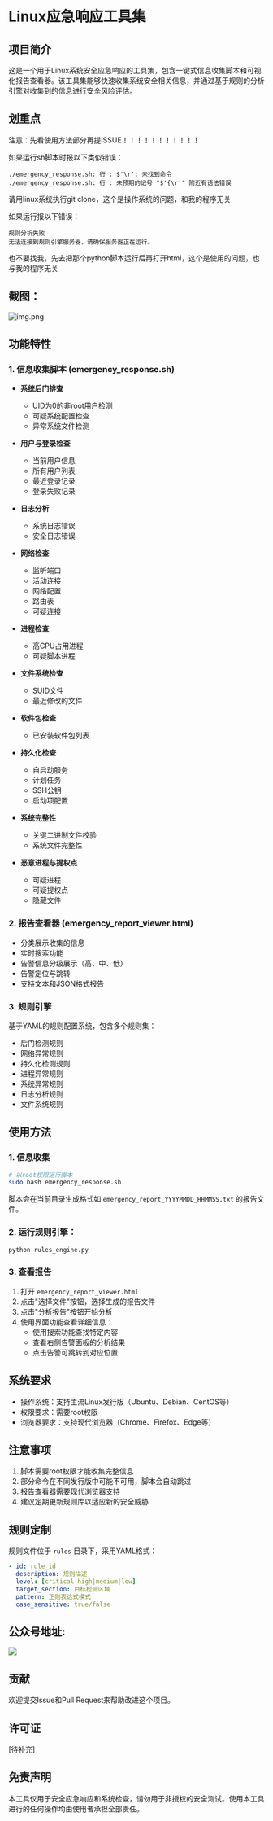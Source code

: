 # Linux应急响应工具集

## 项目简介
这是一个用于Linux系统安全应急响应的工具集，包含一键式信息收集脚本和可视化报告查看器。该工具集能够快速收集系统安全相关信息，并通过基于规则的分析引擎对收集到的信息进行安全风险评估。

## 划重点
注意：先看使用方法部分再提ISSUE！！！！！！！！！！！

如果运行sh脚本时报以下类似错误：
```
./emergency_response.sh: 行 : $'\r': 未找到命令
./emergency_response.sh: 行 : 未预期的记号 "$'{\r'" 附近有语法错误
```
请用linux系统执行git clone，这个是操作系统的问题，和我的程序无关

如果运行报以下错误：
```
规则分析失败
无法连接到规则引擎服务器，请确保服务器正在运行。
```
也不要找我，先去把那个python脚本运行后再打开html，这个是使用的问题，也与我的程序无关


## 截图：
![img.png](img.png)

## 功能特性

### 1. 信息收集脚本 (emergency_response.sh)
- **系统后门排查**
  - UID为0的非root用户检测
  - 可疑系统配置检查
  - 异常系统文件检测
  
- **用户与登录检查**
  - 当前用户信息
  - 所有用户列表
  - 最近登录记录
  - 登录失败记录

- **日志分析**
  - 系统日志错误
  - 安全日志错误

- **网络检查**
  - 监听端口
  - 活动连接
  - 网络配置
  - 路由表
  - 可疑连接

- **进程检查**
  - 高CPU占用进程
  - 可疑脚本进程

- **文件系统检查**
  - SUID文件
  - 最近修改的文件

- **软件包检查**
  - 已安装软件包列表

- **持久化检查**
  - 自启动服务
  - 计划任务
  - SSH公钥
  - 启动项配置

- **系统完整性**
  - 关键二进制文件校验
  - 系统文件完整性

- **恶意进程与提权点**
  - 可疑进程
  - 可疑提权点
  - 隐藏文件

### 2. 报告查看器 (emergency_report_viewer.html)
- 分类展示收集的信息
- 实时搜索功能
- 告警信息分级展示（高、中、低）
- 告警定位与跳转
- 支持文本和JSON格式报告

### 3. 规则引擎
基于YAML的规则配置系统，包含多个规则集：
- 后门检测规则
- 网络异常规则
- 持久化检测规则
- 进程异常规则
- 系统异常规则
- 日志分析规则
- 文件系统规则

## 使用方法

### 1. 信息收集
```bash
# 以root权限运行脚本
sudo bash emergency_response.sh
```
脚本会在当前目录生成格式如 `emergency_report_YYYYMMDD_HHMMSS.txt` 的报告文件。

### 2. 运行规则引擎：
```bash
python rules_engine.py
```

### 3. 查看报告
1. 打开 `emergency_report_viewer.html`
2. 点击"选择文件"按钮，选择生成的报告文件
3. 点击"分析报告"按钮开始分析
4. 使用界面功能查看详细信息：
   - 使用搜索功能查找特定内容
   - 查看右侧告警面板的分析结果
   - 点击告警可跳转到对应位置

## 系统要求
- 操作系统：支持主流Linux发行版（Ubuntu、Debian、CentOS等）
- 权限要求：需要root权限
- 浏览器要求：支持现代浏览器（Chrome、Firefox、Edge等）

## 注意事项
1. 脚本需要root权限才能收集完整信息
2. 部分命令在不同发行版中可能不可用，脚本会自动跳过
3. 报告查看器需要现代浏览器支持
4. 建议定期更新规则库以适应新的安全威胁

## 规则定制
规则文件位于 `rules` 目录下，采用YAML格式：
```yaml
- id: rule_id
  description: 规则描述
  level: [critical|high|medium|low]
  target_section: 目标检测区域
  pattern: 正则表达式模式
  case_sensitive: true/false
```

## 公众号地址:
![](https://github.com/Rabb1tQ/rabb1tq/blob/main/mp.jpg?raw=true)

## 贡献
欢迎提交Issue和Pull Request来帮助改进这个项目。

## 许可证
[待补充]

## 免责声明
本工具仅用于安全应急响应和系统检查，请勿用于非授权的安全测试。使用本工具进行的任何操作均由使用者承担全部责任。
